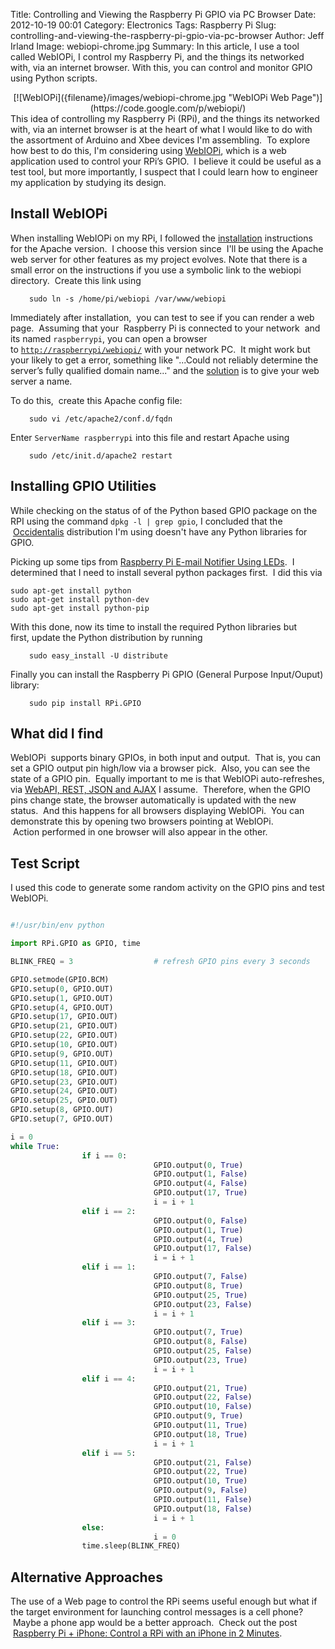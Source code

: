 Title: Controlling and Viewing the Raspberry Pi GPIO via PC Browser
Date: 2012-10-19 00:01
Category: Electronics
Tags: Raspberry Pi
Slug: controlling-and-viewing-the-raspberry-pi-gpio-via-pc-browser
Author: Jeff Irland
Image: webiopi-chrome.jpg
Summary: In this article, I use a tool called WebIOPi, I control my Raspberry Pi, and the things its networked with, via an internet browser. With this, you can control and monitor GPIO using Python scripts.

<center>
[![WebIOPi]({filename}/images/webiopi-chrome.jpg "WebIOPi Web Page")](https://code.google.com/p/webiopi/)
</center>
This idea of controlling my Raspberry Pi (RPi), and the things its networked with, via an internet browser is at the heart of what I would like to do with the assortment of Arduino and Xbee devices I'm assembling.  To explore how best to do this, I'm considering using <a href="http://code.google.com/p/webiopi/">WebIOPi</a>, which is a web application used to control your RPi’s GPIO.  I believe it could be useful as a test tool, but more importantly, I suspect that I could learn how to engineer my application by studying its design.
<h2>Install WebIOPi</h2>
When installing WebIOPi on my RPi, I followed the <a href="http://code.google.com/p/webiopi/wiki/INSTALL#PHP/Apache">installation</a> instructions for the Apache version.  I choose this version since  I'll be using the Apache web server for other features as my project evolves. Note that there is a small error on the instructions if you use a symbolic link to the webiopi directory.  Create this link using
<p style="padding-left:30px;"><code>sudo ln -s /home/pi/webiopi /var/www/webiopi</code></p>
Immediately after installation,  you can test to see if you can render a web page.  Assuming that your  Raspberry Pi is connected to your network  and its named <code>raspberrypi</code>, you can open a browser to <code><a href="http://raspberrypi/webiopi/" rel="nofollow">http://raspberrypi/webiopi/</a></code> with your network PC.  It might work but your likely to get a error, something like "...Could not reliably determine the server’s fully qualified domain name..." and the <a href="http://scottlinux.com/2011/02/16/could-not-reliably-determine-the-servers-fully-qualified-domain-name/">solution</a> is to give your web server a name.

To do this,  create this Apache config file:
<p style="padding-left:30px;"><code>sudo vi /etc/apache2/conf.d/fqdn</code></p>
Enter <code>ServerName raspberrypi</code> into this file and restart Apache using
<p style="padding-left:30px;"><code>sudo /etc/init.d/apache2 restart</code></p>

<h2>Installing GPIO Utilities</h2>
While checking on the status of of the Python based GPIO package on the RPI using the command <code>dpkg -l | grep gpio</code>, I concluded that the  <a href="http://learn.adafruit.com/adafruit-raspberry-pi-educational-linux-distro/overview">Occidentalis</a> distribution I'm using doesn't have any Python libraries for GPIO.

Picking up some tips from <a href="http://learn.adafruit.com/raspberry-pi-e-mail-notifier-using-leds/overview">Raspberry Pi E-mail Notifier Using LEDs</a>.  I determined that I need to install several python packages first.  I did this via

```shell
sudo apt-get install python
sudo apt-get install python-dev
sudo apt-get install python-pip
```

With this done, now its time to install the required Python libraries but first, update the Python distribution by running
<p style="padding-left:30px;"><code>sudo easy_install -U distribute</code></p>
Finally you can install the Raspberry Pi GPIO (General Purpose Input/Ouput) library:
<p style="padding-left:30px;"><code>sudo pip install RPi.GPIO
</code></p>

<h2>What did I find</h2>
WebIOPi  supports binary GPIOs, in both input and output.  That is, you can set a GPIO output pin high/low via a browser pick.  Also, you can see the state of a GPIO pin.  Equally important to me is that WebIOPi auto-refreshes, via <a href="http://www.kendoui.com/blogs/teamblog/posts/12-05-11/hello_services_webapi_rest_json_and_ajax.aspx">WebAPI, REST, JSON and AJAX</a> I assume.  Therefore, when the GPIO pins change state, the browser automatically is updated with the new status.  And this happens for all browsers displaying WebIOPi.  You can demonstrate this by opening two browsers pointing at WebIOPi.  Action performed in one browser will also appear in the other.
<h2>Test Script</h2>
I used this code to generate some random activity on the GPIO pins and test WebIOPi.

```python

#!/usr/bin/env python

import RPi.GPIO as GPIO, time

BLINK_FREQ = 3                  # refresh GPIO pins every 3 seconds

GPIO.setmode(GPIO.BCM)
GPIO.setup(0, GPIO.OUT)
GPIO.setup(1, GPIO.OUT)
GPIO.setup(4, GPIO.OUT)
GPIO.setup(17, GPIO.OUT)
GPIO.setup(21, GPIO.OUT)
GPIO.setup(22, GPIO.OUT)
GPIO.setup(10, GPIO.OUT)
GPIO.setup(9, GPIO.OUT)
GPIO.setup(11, GPIO.OUT)
GPIO.setup(18, GPIO.OUT)
GPIO.setup(23, GPIO.OUT)
GPIO.setup(24, GPIO.OUT)
GPIO.setup(25, GPIO.OUT)
GPIO.setup(8, GPIO.OUT)
GPIO.setup(7, GPIO.OUT)

i = 0
while True:
                if i == 0:
                                GPIO.output(0, True)
                                GPIO.output(1, False)
                                GPIO.output(4, False)
                                GPIO.output(17, True)
                                i = i + 1
                elif i == 2:
                                GPIO.output(0, False)
                                GPIO.output(1, True)
                                GPIO.output(4, True)
                                GPIO.output(17, False)
                                i = i + 1
                elif i == 1:
                                GPIO.output(7, False)
                                GPIO.output(8, True)
                                GPIO.output(25, True)
                                GPIO.output(23, False)
                                i = i + 1
                elif i == 3:
                                GPIO.output(7, True)
                                GPIO.output(8, False)
                                GPIO.output(25, False)
                                GPIO.output(23, True)
                                i = i + 1
                elif i == 4:
                                GPIO.output(21, True)
                                GPIO.output(22, False)
                                GPIO.output(10, False)
                                GPIO.output(9, True)
                                GPIO.output(11, True)
                                GPIO.output(18, True)
                                i = i + 1
                elif i == 5:
                                GPIO.output(21, False)
                                GPIO.output(22, True)
                                GPIO.output(10, True)
                                GPIO.output(9, False)
                                GPIO.output(11, False)
                                GPIO.output(18, False)
                                i = i + 1
                else:
                                i = 0
                time.sleep(BLINK_FREQ)
```

<h2>Alternative Approaches</h2>
The use of a Web page to control the RPi seems useful enough but what if the target environment for launching control messages is a cell phone?  Maybe a phone app would be a better approach.  Check out the post  <a href="http://www.samratamin.com/blog/raspberry-pi-iphone-control-a-rpi-with-an-iphone-in-2-minutes/">Raspberry Pi + iPhone: Control a RPi with an iPhone in 2 Minutes</a>.
